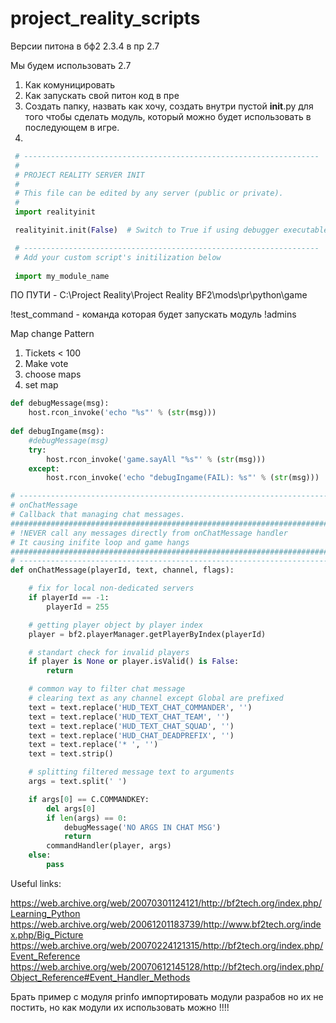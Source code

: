 # project_reality_scripts

Версии питона
в бф2 2.3.4
в пр 2.7

Мы будем использовать 2.7

1. Как комуницировать
2. Как запускать свой питон код в пре
1. Создать папку, назвать как хочу, создать внутри пустой __init__.py для того чтобы сделать модуль, который можно будет использовать в последующем в игре.
2.

```python
 # ------------------------------------------------------------------
 #
 # PROJECT REALITY SERVER INIT
 #
 # This file can be edited by any server (public or private).
 #
 import realityinit

 realityinit.init(False)  # Switch to True if using debugger executables (PRLauncher.exe will automatically modify this value accordingly)

 # ------------------------------------------------------------------
 # Add your custom script's initilization below
 
 import my_module_name
```

 ПО ПУТИ - C:\Project Reality\Project Reality BF2\mods\pr\python\game

 !test_command - команда которая будет запускать модуль
 !admins

Map change Pattern

1. Tickets < 100
2. Make vote
3. choose maps
4. set map

```python
def debugMessage(msg):
    host.rcon_invoke('echo "%s"' % (str(msg)))
 
def debugIngame(msg):
    #debugMessage(msg)
    try:
        host.rcon_invoke('game.sayAll "%s"' % (str(msg)))
    except:
        host.rcon_invoke('echo "debugIngame(FAIL): %s"' % (str(msg)))
```

```python
# ------------------------------------------------------------------------
# onChatMessage
# Callback that managing chat messages.
##########################################################################
# !NEVER call any messages directly from onChatMessage handler
# It causing inifite loop and game hangs
##########################################################################
# ------------------------------------------------------------------------
def onChatMessage(playerId, text, channel, flags):

    # fix for local non-dedicated servers
    if playerId == -1:
        playerId = 255

    # getting player object by player index
    player = bf2.playerManager.getPlayerByIndex(playerId)

    # standart check for invalid players
    if player is None or player.isValid() is False:
        return

    # common way to filter chat message
    # clearing text as any channel except Global are prefixed
    text = text.replace('HUD_TEXT_CHAT_COMMANDER', '')
    text = text.replace('HUD_TEXT_CHAT_TEAM', '')
    text = text.replace('HUD_TEXT_CHAT_SQUAD', '')
    text = text.replace('HUD_CHAT_DEADPREFIX', '')
    text = text.replace('* ', '')
    text = text.strip()

    # splitting filtered message text to arguments
    args = text.split(' ')

    if args[0] == C.COMMANDKEY:
        del args[0]
        if len(args) == 0:
            debugMessage('NO ARGS IN CHAT MSG')
            return
        commandHandler(player, args)
    else:
        pass
```

Useful links:

<https://web.archive.org/web/20070301124121/http://bf2tech.org/index.php/Learning_Python>
<https://web.archive.org/web/20061201183739/http://www.bf2tech.org/index.php/Big_Picture>
<https://web.archive.org/web/20070224121315/http://bf2tech.org/index.php/Event_Reference>
<https://web.archive.org/web/20070612145128/http://bf2tech.org/index.php/Object_Reference#Event_Handler_Methods>



Брать пример с модуля prinfo импортировать модули разрабов но их не постить, но как модули их использовать можно !!!!






